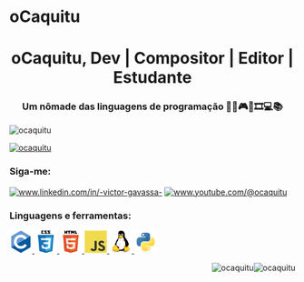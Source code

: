 # oCaquitu

<h1 align="center">oCaquitu, Dev | Compositor | Editor | Estudante</h1>
<h3 align="center">Um nômade das linguagens de programação 👨‍💻🎮🎹🎞️💻📚</h3>

<p align="left"> <img src="https://komarev.com/ghpvc/?username=ocaquitu&label=Profile%20views&color=0e75b6&style=flat" alt="ocaquitu" /> </p>

<p align="left"> <a href="https://github.com/ryo-ma/github-profile-trophy"><img src="https://github-profile-trophy.vercel.app/?username=ocaquitu" alt="ocaquitu" /></a> </p>

<h3 align="left">Siga-me:</h3>
<p align="left">
<a href="https://linkedin.com/in/www.linkedin.com/in/-victor-gavassa-" target="blank"><img align="center" src="https://raw.githubusercontent.com/rahuldkjain/github-profile-readme-generator/master/src/images/icons/Social/linked-in-alt.svg" alt="www.linkedin.com/in/-victor-gavassa-" height="30" width="40" /></a>
<a href="https://www.youtube.com/c/www.youtube.com/@ocaquitu" target="blank"><img align="center" src="https://raw.githubusercontent.com/rahuldkjain/github-profile-readme-generator/master/src/images/icons/Social/youtube.svg" alt="www.youtube.com/@ocaquitu" height="30" width="40" /></a>
</p>

<h3 align="left">Linguagens e ferramentas:</h3>
<p align="left"> <a href="https://www.cprogramming.com/" target="_blank" rel="noreferrer"> <img src="https://raw.githubusercontent.com/devicons/devicon/master/icons/c/c-original.svg" alt="c" width="40" height="40"/> </a> <a href="https://www.w3schools.com/css/" target="_blank" rel="noreferrer"> <img src="https://raw.githubusercontent.com/devicons/devicon/master/icons/css3/css3-original-wordmark.svg" alt="css3" width="40" height="40"/> </a> <a href="https://www.w3.org/html/" target="_blank" rel="noreferrer"> <img src="https://raw.githubusercontent.com/devicons/devicon/master/icons/html5/html5-original-wordmark.svg" alt="html5" width="40" height="40"/> </a> <a href="https://developer.mozilla.org/en-US/docs/Web/JavaScript" target="_blank" rel="noreferrer"> <img src="https://raw.githubusercontent.com/devicons/devicon/master/icons/javascript/javascript-original.svg" alt="javascript" width="40" height="40"/> </a> <a href="https://www.linux.org/" target="_blank" rel="noreferrer"> <img src="https://raw.githubusercontent.com/devicons/devicon/master/icons/linux/linux-original.svg" alt="linux" width="40" height="40"/> </a> <a href="https://www.python.org" target="_blank" rel="noreferrer"> <img src="https://raw.githubusercontent.com/devicons/devicon/master/icons/python/python-original.svg" alt="python" width="40" height="40"/> </a> </p>



<p><img align="right" src="https://github-readme-stats.vercel.app/api/top-langs?username=ocaquitu&show_icons=true&locale=en&layout=compact" alt="ocaquitu" /></p>

<p>&nbsp;<img align="right" src="https://github-readme-stats.vercel.app/api?username=ocaquitu&show_icons=true&locale=en" alt="ocaquitu" /></p>
